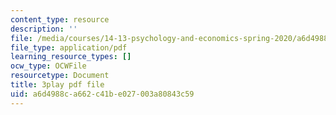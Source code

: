 ```yaml
---
content_type: resource
description: ''
file: /media/courses/14-13-psychology-and-economics-spring-2020/a6d4988ca662c41be027003a80843c59_szy8tLyFS-Q.pdf
file_type: application/pdf
learning_resource_types: []
ocw_type: OCWFile
resourcetype: Document
title: 3play pdf file
uid: a6d4988c-a662-c41b-e027-003a80843c59
---
```

